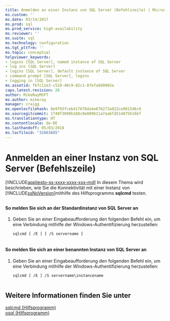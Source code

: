 ```yaml
---
title: Anmelden an einer Instanz von SQL Server (Befehlszeile) | Microsoft-Dokumentation
ms.custom: ''
ms.date: 03/14/2017
ms.prod: sql
ms.prod_service: high-availability
ms.reviewer: ''
ms.suite: sql
ms.technology: configuration
ms.tgt_pltfrm: ''
ms.topic: conceptual
helpviewer_keywords:
- logins [SQL Server], named instance of SQL Server
- log ins [SQL Server]
- logins [SQL Server], default instance of SQL Server
- command prompt [SQL Server], logins
- logging in [SQL Server]
ms.assetid: f67c11e3-c519-40c9-82c1-07efa9d9985e
caps.latest.revision: 26
author: MikeRayMSFT
ms.author: mikeray
manager: craigg
ms.openlocfilehash: 8e9f93fceb417676da4e67b273a822ce9815d6c6
ms.sourcegitcommit: 1740f3090b168c0e809611a7aa6fd514075616bf
ms.translationtype: HT
ms.contentlocale: de-DE
ms.lasthandoff: 05/03/2018
ms.locfileid: "32863685"
---
```

# <a name="log-in-to-an-instance-of-sql-server-command-prompt"></a>Anmelden an einer Instanz von SQL Server (Befehlszeile)
[!INCLUDE[appliesto-ss-xxxx-xxxx-xxx-md](../../includes/appliesto-ss-xxxx-xxxx-xxx-md.md)]
  In diesem Thema wird beschrieben, wie Sie die Konnektivität mit einer Instanz von [!INCLUDE[ssNoVersion](../../includes/ssnoversion-md.md)]mithilfe des Hilfsprogramms **sqlcmd** testen.  
  
##  <a name="SSMSProcedure"></a>  
  
#### <a name="to-log-in-to-the-default-instance-of-sql-server"></a>So melden Sie sich an der Standardinstanz von SQL Server an  
  
1.  Geben Sie an einer Eingabeaufforderung den folgenden Befehl ein, um eine Verbindung mithilfe der Windows-Authentifizierung herzustellen:  
  
    ```  
    sqlcmd [ /E ] [ /S servername ]  
  
    ```  
  
#### <a name="to-log-in-to-a-named-instance-of-sql-server"></a>So melden Sie sich an einer benannten Instanz von SQL Server an  
  
1.  Geben Sie an einer Eingabeaufforderung den folgenden Befehl ein, um eine Verbindung mithilfe der Windows-Authentifizierung herzustellen:  
  
    ```  
    sqlcmd [ /E ] /S servername\instancename  
  
    ```  
  
## <a name="see-also"></a>Weitere Informationen finden Sie unter  
 [sqlcmd (Hilfsprogramm)](../../tools/sqlcmd-utility.md)   
 [osql (Hilfsprogramm)](../../tools/osql-utility.md)  
  
  
